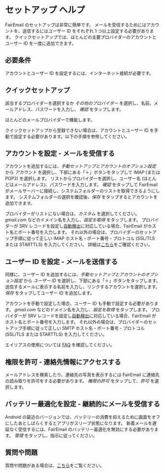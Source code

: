 # セットアップ ヘルプ

FairEmail のセットアップは非常に簡単です。 メールを受信するためにはアカウントを、送信するにはユーザー ID をそれぞれ 1 つ以上設定する必要があります。 クイックセットアップでは、ほとんどの主要プロバイダーのアカウントとユーザー ID を一度に追加できます。

## 必要条件

アカウントとユーザー ID を設定するには、インターネット接続が必要です。

## クイックセットアップ

該当するプロバイダーを選択するか *その他のプロバイダー* を選択し、名前、メールアドレス、パスワードを入力し、 *確認* をタップします。

ほとんどのメールプロバイダーで機能します。

クイックセットアップから登録できない場合は、アカウントとユーザー ID を手動で設定する必要があります。以下の手順を参照してください。

## アカウントを設定 - メールを受信する

アカウントを追加するには、*手動セットアップとアカウントのオプション設定* から *アカウント* を選択し、下部にある「＋」ボタンをタップして IMAP (または POP3) を選択します。 リストからプロバイダーを選択し、ユーザー名 (ほとんどはメールアドレス)、パスワードを入力します。 *確認* をタップして FairEmail がメールサーバーに接続し、システムフォルダーのリストを取得できるようにします。 システムフォルダーの選択を確認後、*保存* をタップするとアカウントを追加できます。

プロバイダーがリストにない場合は、*カスタム* を選択してください。 *gmail.com* などのドメイン名を入力し、*設定を取得* をタップします。 プロバイダーが SRV レコードを設定し[自動検出](https://tools.ietf.org/html/rfc6186)に対応している場合、FairEmail がホスト名とポート番号を入力します。 それ以外の場合は、プロバイダーのセットアップ手順に従って正しい IMAP ホスト名・ポート番号・プロトコル (SSL/TLS または STARTTLS) を入力してください。 詳細は[こちら](https://github.com/M66B/FairEmail/blob/master/FAQ.md#authorizing-accounts)をご確認ください。

## ユーザー ID を設定 - メールを送信する

同様に、ユーザー ID を追加するには、*手動セットアップとアカウントのオプション設定* から *ユーザー ID* を選択し、下部にある「＋」ボタンをタップします。 送信するメールに表示する名前を入力し、リンクするアカウントを選択します。 *保存* をタップしてユーザー ID を追加します。

アカウントを手動で設定した場合、ユーザー ID も手動で設定する必要があります。 *gmail.com* などのドメイン名を入力し、*設定を取得* をタップします。 プロバイダーが SRV レコードを設定し[自動検出](https://tools.ietf.org/html/rfc6186)に対応している場合、FairEmail がホスト名とポート番号を入力します。 それ以外の場合は、プロバイダーのセットアップ手順に従って正しい SMTP ホスト名・ポート番号・プロトコル (SSL/TLS または STARTTLS) を入力してください。

エイリアスの使用については [FAQ](https://github.com/M66B/FairEmail/blob/master/FAQ.md#FAQ9) を確認してください。

## 権限を許可 - 連絡先情報にアクセスする

メールアドレスを検索したり、連絡先の写真を表示するには FairEmail に連絡先の読み取りを許可をする必要があります。 *権限の許可* をタップして、*許可* を選択します。

## バッテリー最適化を設定 - 継続的にメールを受信する

Android の最近のバージョンでは、バッテリーの消費を抑えるために画面をオフにしたあとしばらくするとアプリがスリープ状態になります。 新着メールを遅延なく受信するには、FairEmail のバッテリー最適化を無効にする必要があります。 *管理* をタップし、指示に従ってください。

## 質問や問題

質問や問題がある場合は、[こちら](https://github.com/M66B/FairEmail/blob/master/FAQ.md)をご覧ください。